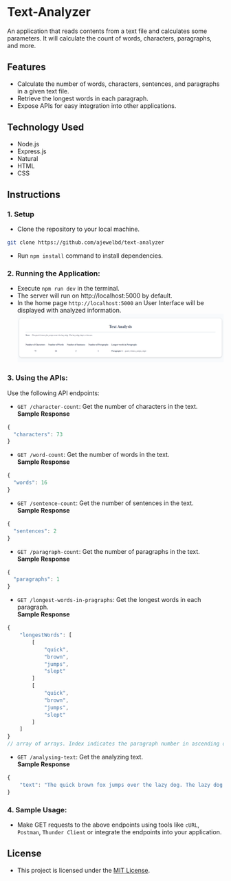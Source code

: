 # Text-Analyzer

An application that reads contents from a text file and calculates some parameters. It will calculate the count of words, characters, paragraphs, and more.

## Features

-   Calculate the number of words, characters, sentences, and paragraphs in a given text file.
-   Retrieve the longest words in each paragraph.
-   Expose APIs for easy integration into other applications.

## Technology Used

-   Node.js
-   Express.js
-   Natural
-   HTML
-   CSS

## Instructions

### 1. Setup

-   Clone the repository to your local machine.

```sh
git clone https://github.com/ajewelbd/text-analyzer
```

-   Run `npm install` command to install dependencies.

### 2. Running the Application:

-   Execute `npm run dev` in the terminal.
-   The server will run on http://localhost:5000 by default.
-   In the home page `http://localhost:5000` an User Interface will be displayed with analyzed information.
    ![Home Page preview](preview.png)

### 3. Using the APIs:

Use the following API endpoints:

-   `GET /character-count`: Get the number of characters in the text.<br/>
    **Sample Response**

```js
{
  "characters": 73
}
```

-   `GET /word-count`: Get the number of words in the text.<br/>
    **Sample Response**

```js
{
  "words": 16
}
```

-   `GET /sentence-count`: Get the number of sentences in the text.<br/>
    **Sample Response**

```js
{
  "sentences": 2
}
```

-   `GET /paragraph-count`: Get the number of paragraphs in the text.<br/>
    **Sample Response**

```js
{
  "paragraphs": 1
}
```

-   `GET /longest-words-in-pragraphs`: Get the longest words in each paragraph.<br/>
    **Sample Response**

```js
{
    "longestWords": [
        [
            "quick",
            "brown",
            "jumps",
            "slept"
        ]
        [
            "quick",
            "brown",
            "jumps",
            "slept"
        ]
    ]
}
// array of arrays. Index indicates the paragraph number in ascending order.
```

-   `GET /analysing-text`: Get the analyzing text.<br/>
    **Sample Response**

```js
{
    "text": "The quick brown fox jumps over the lazy dog. The lazy dog slept in the sun."
}
```

### 4. Sample Usage:

-   Make GET requests to the above endpoints using tools like `cURL`, `Postman`, `Thunder Client` or integrate the endpoints into your application.

## License

-   This project is licensed under the [MIT License](https://github.com/ajewelbd/text-analyzer/blob/main/LICENSE).

